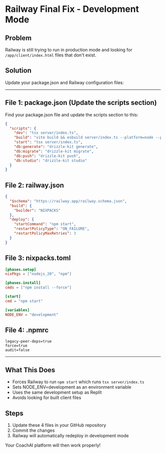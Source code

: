 # Railway Final Fix - Development Mode

## Problem
Railway is still trying to run in production mode and looking for `/app/client/index.html` files that don't exist.

## Solution
Update your package.json and Railway configuration files:

---

## File 1: package.json (Update the scripts section)
Find your package.json file and update the scripts section to this:
```json
{
  "scripts": {
    "dev": "tsx server/index.ts",
    "build": "vite build && esbuild server/index.ts --platform=node --packages=external --bundle --format=esm --outdir=dist",
    "start": "tsx server/index.ts",
    "db:generate": "drizzle-kit generate",
    "db:migrate": "drizzle-kit migrate",
    "db:push": "drizzle-kit push",
    "db:studio": "drizzle-kit studio"
  }
}
```

## File 2: railway.json
```json
{
  "$schema": "https://railway.app/railway.schema.json",
  "build": {
    "builder": "NIXPACKS"
  },
  "deploy": {
    "startCommand": "npm start",
    "restartPolicyType": "ON_FAILURE",
    "restartPolicyMaxRetries": 3
  }
}
```

## File 3: nixpacks.toml
```toml
[phases.setup]
nixPkgs = ["nodejs_20", "npm"]

[phases.install]
cmds = ["npm install --force"]

[start]
cmd = "npm start"

[variables]
NODE_ENV = "development"
```

## File 4: .npmrc
```
legacy-peer-deps=true
force=true
audit=false
```

---

## What This Does
- Forces Railway to run `npm start` which runs `tsx server/index.ts`
- Sets NODE_ENV=development as an environment variable
- Uses the same development setup as Replit
- Avoids looking for built client files

## Steps
1. Update these 4 files in your GitHub repository
2. Commit the changes
3. Railway will automatically redeploy in development mode

Your CoachAI platform will then work properly!